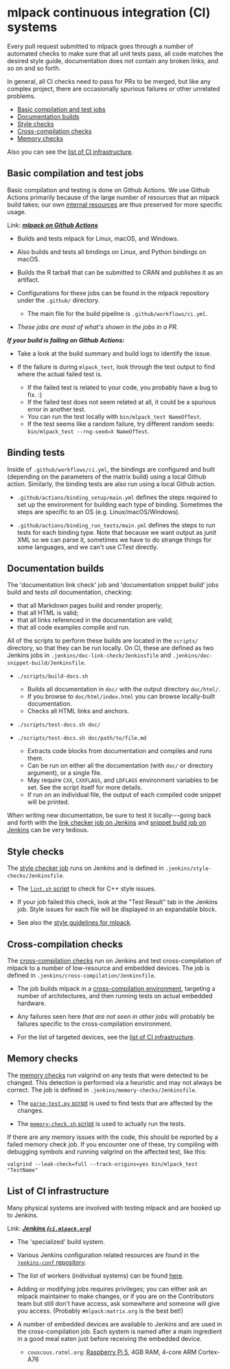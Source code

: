 # mlpack continuous integration (CI) systems

Every pull request submitted to mlpack goes through a number of automated checks
to make sure that all unit tests pass, all code matches the desired style guide,
documentation does not contain any broken links, and so on and so forth.

In general, all CI checks need to pass for PRs to be merged, but like any
complex project, there are occasionally spurious failures or other unrelated
problems.

 * [Basic compilation and test jobs](#basic-compilation-and-test-jobs)
 * [Documentation builds](#documentation-builds)
 * [Style checks](#style-checks)
 * [Cross-compilation checks](#cross-compilation-checks)
 * [Memory checks](#memory-checks)

Also you can see the [list of CI infrastructure](#list-of-ci-infrastructure).

## Basic compilation and test jobs

Basic compilation and testing is done on Github Actions.
We use Github Actions primarily because of the large number of resources that
an mlpack build takes; our own [internal resources](#list-of-ci-infrastructure)
are thus preserved for more specific usage.

Link: [***mlpack on Github Actions***](https://github.com/mlpack/mlpack/actions)

 * Builds and tests mlpack for Linux, macOS, and Windows.

 * Also builds and tests all bindings on Linux, and Python bindings on macOS.

 * Builds the R tarball that can be submitted to CRAN and publishes it as an
   artifact.

 * Configurations for these jobs can be found in the mlpack repository under the
   `.github/` directory.
   - The main file for the build pipeline is `.github/workflows/ci.yml`.

 * *These jobs are most of what's shown in the jobs in a PR.*

***If your build is failing on Github Actions:***

 * Take a look at the build summary and build logs to identify the issue.

 * If the failure is during `mlpack_test`, look through the test output to find
   where the actual failed test is.
   - If the failed test is related to your code, you probably have a bug to fix.
     :)
   - If the failed test does not seem related at all, it could be a spurious
     error in another test.
   - You can run the test locally with `bin/mlpack_test NameOfTest`.
   - If the test seems like a random failure, try different random seeds:
     `bin/mlpack_test --rng-seed=X NameOfTest`.

## Binding tests

Inside of `.github/workflows/ci.yml`, the bindings are configured and built
(depending on the parameters of the matrix build) using a local Github action.
Similarly, the binding tests are also run using a local Github action.

 * `.github/actions/binding_setup/main.yml` defines the steps required to set up
   the environment for building each type of binding.  Sometimes the steps are
   specific to an OS (e.g. Linux/macOS/Windows).

 * `.github/actions/binding_run_tests/main.yml` defines the steps to run tests
   for each binding type.  Note that because we want output as junit XML so we
   can parse it, sometimes we have to do strange things for some languages, and
   we can't use CTest directly.

## Documentation builds

The 'documentation link check' job and 'documentation snippet build' jobs build
and tests *all* documentation, checking:

 * that all Markdown pages build and render properly;
 * that all HTML is valid;
 * that all links referenced in the documentation are valid;
 * that all code examples compile and run.

All of the scripts to perform these builds are located in the `scripts/`
directory, so that they can be run locally.  On CI, these are defined as two
Jenkins jobs in `.jenkins/doc-link-check/Jenkinsfile` and
`.jenkins/doc-snippet-build/Jenkinsfile`.

 * `./scripts/build-docs.sh`
   - Builds all documentation in `doc/` with the output directory `doc/html/`.
   - If you browse to `doc/html/index.html` you can browse locally-built
     documentation.
   - Checks all HTML links and anchors.

 * `./scripts/test-docs.sh doc/`
 * `./scripts/test-docs.sh doc/path/to/file.md`
   - Extracts code blocks from documentation and compiles and runs them.
   - Can be run on either all the documentation (with `doc/` or directory
     argument), or a single file.
   - May require `CXX`, `CXXFLAGS`, and `LDFLAGS` environment variables to be
     set.  See the script itself for more details.
   - If run on an individual file, the output of each compiled code snippet will
     be printed.

When writing new documentation, be sure to test it locally---going back and
forth with the
[link checker job on Jenkins](http://ci.mlpack.org/job/mlpack%20documentation%20link%20check/)
and [snippet build job on Jenkins](http://ci.mlpack.org/job/mlpack%20documentation%20snippet%20build/)
can be very tedious.

## Style checks

The [style checker job](http://ci.mlpack.org/job/mlpack%20style%20checks/) runs
on Jenkins and is defined in `.jenkins/style-checks/Jenkinsfile`.

 * The [`lint.sh` script](https://github.com/mlpack/jenkins-conf/blob/master/linter/lint.sh) to check for C++ style issues.

 * If your job failed this check, look at the "Test Result" tab in the Jenkins
   job.  Style issues for each file will be displayed in an expandable block.

 * See also the
   [style guidelines for mlpack](https://github.com/mlpack/mlpack/wiki/DesignGuidelines).

## Cross-compilation checks

The [cross-compilation checks](http://ci.mlpack.org/job/mlpack%20cross-compile%20tests/)
run on Jenkins and test cross-compilation of mlpack to a number of low-resource
and embedded devices.  The job is defined in
`.jenkins/cross-compilation/Jenkinsfile`.

 * The job builds mlpack in a
   [cross-compilation environment](../embedded/supported_boards.md), targeting a
   number of architectures, and then running tests on actual embedded hardware.

 * Any failures seen here *that are not seen in other jobs* will probably be
   failures specific to the cross-compilation environment.

 * For the list of targeted devices, see the
   [list of CI infrastructure](#list-of-ci-infrastructure).

## Memory checks

The [memory checks](http://ci.mlpack.org/job/mlpack%20memory%20checks/) run
valgrind on any tests that were detected to be changed.  This detection is
performed via a heuristic and may not always be correct.  The job is defined in
`.jenkins/memory-checks/Jenkinsfile`.

 * The [`parse-test.py` script](https://github.com/mlpack/jenkins-conf/blob/master/memory/parse-tests.py)
   is used to find tests that are affected by the changes.

 * The [`memory-check.sh` script](https://github.com/mlpack/jenkins-conf/blob/master/memory/memory-check.sh)
   is used to actually run the tests.

If there are any memory issues with the code, this should be reported by a
failed memory check job.  If you encounter one of these, try compiling with
debugging symbols and running valgrind on the affected test, like this:

```
valgrind --leak-check=full --track-origins=yes bin/mlpack_test "TestName"
```

## List of CI infrastructure

Many physical systems are involved with testing mlpack and are hooked up to
Jenkins.

Link: [***Jenkins (`ci.mlpack.org`)***](http://ci.mlpack.org)

 * The 'specialized' build system.

 * Various Jenkins configuration related resources are found in the
   [`jenkins-conf` repository](https://github.com/mlpack/jenkins-conf/).

 * The list of workers (individual systems) can be found
   [here](http://ci.mlpack.org/computer/).

 * Adding or modifying jobs requires privileges; you can either ask an mlpack
   maintainer to make changes, or if you are on the Contributors team but still
   don't have access, ask somewhere and someone will give you access.  (Probably
   `#mlpack:matrix.org` is the best bet!)

 * A number of embedded devices are available to Jenkins and are used in the
   cross-compilation job.  Each system is named after a main ingredient in a
   good meal eaten just before receiving the embedded device.
    - `couscous.ratml.org`: [Raspberry Pi 5](https://datasheets.raspberrypi.com/rpi5/raspberry-pi-5-product-brief.pdf),
      4GB RAM, 4-core ARM Cortex-A76
